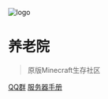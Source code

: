 ![logo](/logo.svg)

# 养老院  
> 原版Minecraft生存社区  

[QQ群](https://qm.qq.com/cgi-bin/qm/qr?k=GkUIuKAtpHPe58JuyGHZMYorngM8lXjd&jump_from=webapi&authKey=cjjbIw5mVu7w4HTGkuNlbcszhk25DvV5HeDghrH9Ht1P9qsIeUJvBcUZmSWs5oC7)    [服务器手册](https://docs.bear556.xyz/#/?id=%e6%ac%a2%e8%bf%8e%e6%9d%a5%e5%88%b0%e5%85%bb%e8%80%81%e9%99%a2%ef%bc%81)   
